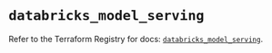 # `databricks_model_serving`

Refer to the Terraform Registry for docs: [`databricks_model_serving`](https://registry.terraform.io/providers/databricks/databricks/1.45.0/docs/resources/model_serving).
